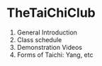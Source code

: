 # TheTaiChiClub

1. General Introduction
2. Class schedule
3. Demonstration Videos
4. Forms of Taichi: Yang, etc
